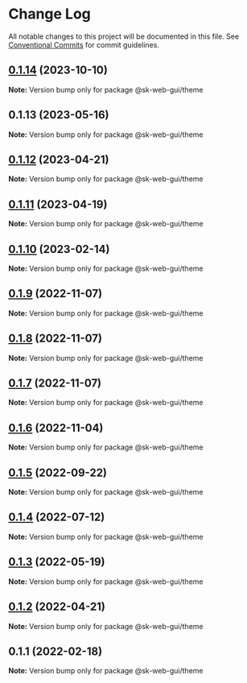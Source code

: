 # Change Log

All notable changes to this project will be documented in this file.
See [Conventional Commits](https://conventionalcommits.org) for commit guidelines.

## [0.1.14](https://github.com/Sundsvallskommun/web-shared-components/compare/@sk-web-gui/theme@0.1.13...@sk-web-gui/theme@0.1.14) (2023-10-10)

**Note:** Version bump only for package @sk-web-gui/theme

## 0.1.13 (2023-05-16)

**Note:** Version bump only for package @sk-web-gui/theme

## [0.1.12](https://github.com/Sundsvallskommun/web-shared-components/compare/@sk-web-gui/theme@0.1.11...@sk-web-gui/theme@0.1.12) (2023-04-21)

**Note:** Version bump only for package @sk-web-gui/theme

## [0.1.11](https://github.com/Sundsvallskommun/web-shared-components/compare/@sk-web-gui/theme@0.1.10...@sk-web-gui/theme@0.1.11) (2023-04-19)

**Note:** Version bump only for package @sk-web-gui/theme

## [0.1.10](https://github.com/Sundsvallskommun/web-shared-components/compare/@sk-web-gui/theme@0.1.9...@sk-web-gui/theme@0.1.10) (2023-02-14)

**Note:** Version bump only for package @sk-web-gui/theme

## [0.1.9](https://github.com/Sundsvallskommun/web-shared-components/compare/@sk-web-gui/theme@0.1.8...@sk-web-gui/theme@0.1.9) (2022-11-07)

**Note:** Version bump only for package @sk-web-gui/theme

## [0.1.8](https://github.com/Sundsvallskommun/web-shared-components/compare/@sk-web-gui/theme@0.1.7...@sk-web-gui/theme@0.1.8) (2022-11-07)

**Note:** Version bump only for package @sk-web-gui/theme

## [0.1.7](https://github.com/Sundsvallskommun/web-shared-components/compare/@sk-web-gui/theme@0.1.6...@sk-web-gui/theme@0.1.7) (2022-11-07)

**Note:** Version bump only for package @sk-web-gui/theme

## [0.1.6](https://github.com/Sundsvallskommun/web-shared-components/compare/@sk-web-gui/theme@0.1.5...@sk-web-gui/theme@0.1.6) (2022-11-04)

**Note:** Version bump only for package @sk-web-gui/theme

## [0.1.5](https://github.com/Sundsvallskommun/web-shared-components/compare/@sk-web-gui/theme@0.1.4...@sk-web-gui/theme@0.1.5) (2022-09-22)

**Note:** Version bump only for package @sk-web-gui/theme

## [0.1.4](https://github.com/Sundsvallskommun/web-shared-components/compare/@sk-web-gui/theme@0.1.3...@sk-web-gui/theme@0.1.4) (2022-07-12)

**Note:** Version bump only for package @sk-web-gui/theme

## [0.1.3](https://github.com/Sundsvallskommun/web-shared-components/compare/@sk-web-gui/theme@0.1.2...@sk-web-gui/theme@0.1.3) (2022-05-19)

**Note:** Version bump only for package @sk-web-gui/theme

## [0.1.2](https://github.com/Sundsvallskommun/web-shared-components/compare/@sk-web-gui/theme@0.1.1...@sk-web-gui/theme@0.1.2) (2022-04-21)

**Note:** Version bump only for package @sk-web-gui/theme

## 0.1.1 (2022-02-18)

**Note:** Version bump only for package @sk-web-gui/theme
